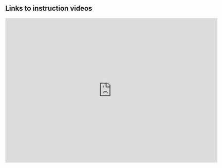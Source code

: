 ## Links to instruction videos

<div class="video-wrapper">
<iframe width="660" height="450" src="https://www.youtube.com/embed/iV2gBOHhggs?si=wbF7N1FCk7mxAFAY" title="YouTube video player" frameborder="0" allow="accelerometer; autoplay; clipboard-write; encrypted-media; gyroscope; picture-in-picture; web-share" referrerpolicy="strict-origin-when-cross-origin" allowfullscreen>
</iframe>
</div>

<!-- <iframe src="https://www.youtube.com/watch?v=iV2gBOHhggs" allowfullscreen></iframe> -->
